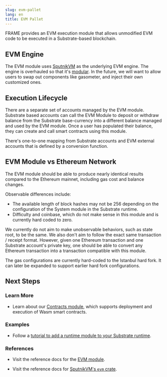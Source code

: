 ```yaml
---
slug: evm-pallet
lang: en
title: EVM Pallet
---
```


FRAME provides an EVM execution module that allows unmodified EVM code to be executed in a
Substrate-based blockchain.

## EVM Engine

The EVM module uses [SputnikVM](https://github.com/sorpaas/rust-evm) as the underlying EVM engine. The engine is
overhauled so that it's [modular](https://github.com/corepaper/evm). In the future, we will want to
allow users to swap out components like gasometer, and inject their own customized ones.

## Execution Lifecycle

There are a separate set of accounts managed by the EVM module. Substrate based accounts can
call the EVM Module to deposit or withdraw balance from the Substrate base-currency into a different
balance managed and used by the EVM module. Once a user has populated their balance, they can create
and call smart contracts using this module.

There's one-to-one mapping from Substrate accounts and EVM external accounts that is defined by a
conversion function.

## EVM Module vs Ethereum Network

The EVM module should be able to produce nearly identical results compared to the Ethereum mainnet,
including gas cost and balance changes.

Observable differences include:

* The available length of block hashes may not be 256 depending on the configuration of the System
  module in the Substrate runtime.
* Difficulty and coinbase, which do not make sense in this module and is currently hard coded to
  zero.

We currently do not aim to make unobservable behaviors, such as state root, to be the same. We also
don't aim to follow the exact same transaction / receipt format. However, given one Ethereum
transaction and one Substrate account's private key, one should be able to convert any Ethereum
transaction into a transaction compatible with this module.

The gas configurations are currently hard-coded to the Istanbul hard fork. It can later be expanded
to support earlier hard fork configurations.

## Next Steps

### Learn More

- Learn about our [Contracts module](/current/smart-contracts/contracts-pallet.md), which
  supports deployment and execution of Wasm smart contracts.

### Examples

- Follow a [tutorial to add a runtime module to your Substrate
  runtime](https://substrate.dev/docs/en/tutorials/adding-a-module-to-your-runtime/).

### References

- Visit the reference docs for the [EVM module](https://substrate.dev/rustdocs/master/pallet_evm/index.html).

- Visit the reference docs for [SputnikVM's `evm` crate](https://docs.rs/evm/).
